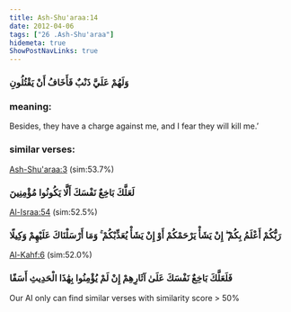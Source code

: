 ```yaml
---
title: Ash-Shu'araa:14
date: 2012-04-06
tags: ["26 .Ash-Shu'araa"]
hidemeta: true 
ShowPostNavLinks: true 
---
```

### وَلَهُمْ عَلَيَّ ذَنْبٌ فَأَخَافُ أَنْ يَقْتُلُونِ
### meaning: 
Besides, they have a charge against me, and I fear they will kill me.’
### similar verses: 

[Ash-Shu'araa:3](/26/3) (sim:53.7%)

### لَعَلَّكَ بَاخِعٌ نَفْسَكَ أَلَّا يَكُونُوا مُؤْمِنِينَ

[Al-Israa:54](/17/54) (sim:52.5%)

### رَبُّكُمْ أَعْلَمُ بِكُمْ ۖ إِنْ يَشَأْ يَرْحَمْكُمْ أَوْ إِنْ يَشَأْ يُعَذِّبْكُمْ ۚ وَمَا أَرْسَلْنَاكَ عَلَيْهِمْ وَكِيلًا

[Al-Kahf:6](/18/6) (sim:52.0%)

### فَلَعَلَّكَ بَاخِعٌ نَفْسَكَ عَلَىٰ آثَارِهِمْ إِنْ لَمْ يُؤْمِنُوا بِهَٰذَا الْحَدِيثِ أَسَفًا

Our AI only can find similar verses with similarity score > 50% 

